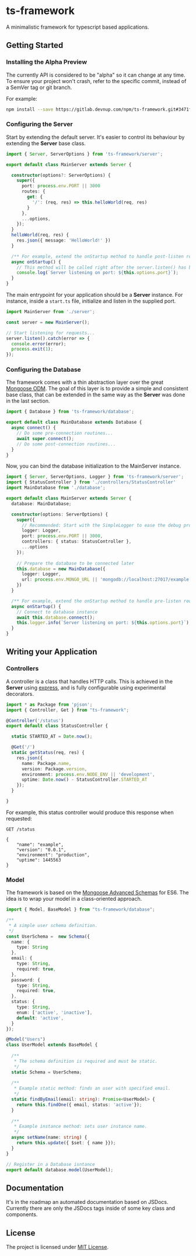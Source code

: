 ts-framework
============

A minimalistic framework for typescript based applications.

## Getting Started

### Installing the Alpha Preview

The currently API is considered to be "alpha" so it can change at any time. To 
ensure your project won't crash, refer to the specific commit, instead of a 
SemVer tag or git branch.

For example:

```bash
npm install --save https://gitlab.devnup.com/npm/ts-framework.git#3471f9004798c35c5943cdf9160bd0ce856db62c 
``` 

### Configuring the Server

Start by extending the default server. It's easier to control its behaviour by
extending the **Server** base class.

```typescript
import { Server, ServerOptions } from 'ts-framework/server';

export default class MainServer extends Server {

  constructor(options?: ServerOptions) {
    super({
      port: process.env.PORT || 3000
      routes: {
        get: {
          '/': (req, res) => this.helloWorld(req, res)
        }
      },
      ...options,
    });
  }
  helloWorld(req, res) {
    res.json({ message: 'HelloWorld!' })
  }

  /** For example, extend the onStartup method to handle post-listen routines */
  async onStartup() {
    // This method will be called right after the server.listen() has been called.
    console.log(`Server listening on port: ${this.options.port}`);
  }
} 
```

The main entrypoint for your application should be a **Server** instance. For 
instance, inside a ```start.ts``` file, initialize and listen in the supplied 
port.

```typescript
import MainServer from './server';

const server = new MainServer();

// Start listening for requests...
server.listen().catch(error => {
  console.error(error);
  process.exit(1);
});
```


### Configuring the Database


The framework comes with a thin abstraction layer over the great 
[Mongoose ODM](https://npmjs.org/package/mongoose). The goal of this layer is to
provide a simple and consistent base class, that can be extended in the same way 
as the **Server** was done in the last section. 

```typescript
import { Database } from 'ts-framework/database';

export default class MainDatabase extends Database {
  async connect() {
    // Do some pre-connection routines...
    await super.connect();
    // Do some post-connection routines...
  }
}
```

Now, you can bind the database initialization to the MainServer instance.

```typescript
import { Server, ServerOptions, Logger } from 'ts-framework/server';
import { StatusController } from './controllers/StatusController'
import MainDatabase from './database';

export default class MainServer extends Server {
  database: MainDatabase;

  constructor(options: ServerOptions) {
    super({
      // Recommended: Start with the SimpleLogger to ease the debug process
      logger: Logger,
      port: process.env.PORT || 3000,
      controllers: { status: StatusController },
      ...options
    });
    
    // Prepare the database to be connected later
    this.database = new MainDatabase({
      logger: Logger,
      url: process.env.MONGO_URL || 'mongodb://localhost:27017/example'
    })
  }

  /** For example, extend the onStartup method to handle pre-listen routines */
  async onStartup() {
    // Connect to database instance
    await this.database.connect();
    this.logger.info(`Server listening on port: ${this.options.port}`);
  }
} 
```

## Writing your Application

### Controllers

A controller is a class that handles HTTP calls. This is achieved in the **Server**
using [express](https://npmjs.org/package/express), and is fully configurable using
experimental decorators.

```typescript
import * as Package from 'pjson';
import { Controller, Get } from "ts-framework";

@Controller('/status')
export default class StatusController {

  static STARTED_AT = Date.now();

  @Get('/')
  static getStatus(req, res) {
    res.json({
      name: Package.name,
      version: Package.version,
      environment: process.env.NODE_ENV || 'development',
      uptime: Date.now() - StatusController.STARTED_AT
    });
  }

}
```

For example, this status controller would produce this response when requested:

```
GET /status

{
    "name": "example",
    "version": "0.0.1",
    "environment": "production",
    "uptime": 1445563
}
```

### Model

The framework is based on the [Mongoose Advanced Schemas](http://mongoosejs.com/docs/advanced_schemas.html) for ES6. The 
idea is to wrap your model in a class-oriented approach.

```typescript
import { Model, BaseModel } from "ts-framework/database";

/**
 * A simple user schema definition. 
 */
const UserSchema =  new Schema({
  name: {
    type: String
  },
  email: {
    type: String,
    required: true,
  },
  password: {
    type: String,
    required: true,
  },
  status: {
    type: String,
    enum: ['active', 'inactive'],
    default: 'active',
  }
});

@Model("Users")
class UserModel extends BaseModel {
  
  /**
   * The schema definition is required and must be static. 
   */
  static Schema = UserSchema;
  
  /**
   * Example static method: finds an user with specified email.
   */
  static findByEmail(email: string): Promise<UserModel> {
    return this.findOne({ email, status: 'active'});
  }
  
  /**
   * Example instance method: sets user instance name.
   */
  async setName(name: string) {
    return this.update({ $set: { name }});
  }
}

// Register in a Database isntance
export default database.model(UserModel);
```



## Documentation

It's in the roadmap an automated documentation based on JSDocs. Currently there are only the JSDocs tags inside of some 
key class and components.


## License

The project is licensed under [MIT License](./LICENSE.md).